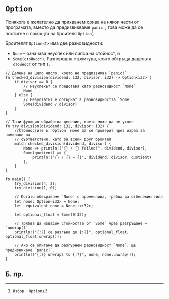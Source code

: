 # `Option`

Понякога е желателно да прихванем срива на някои части от програмата, вместо да
предизвикваме `panic!`; това може да се постигне с помощта на броителя
`Option`[^Option].

Броителят `Option<T>` има две разновидности:

* `None` – означава неуспех или липса на стойност, и
* `Some(стойност)`, Разнородна структура, която обгръща дадената `стойност` от тип `T`.

```rust,editable,ignore,mdbook-runnable
// Делене на цяло число, което не предизвиква `panic!`
fn checked_division(dividend: i32, divisor: i32) -> Option<i32> {
    if divisor == 0 {
        // Неуспехът се представя като разновидност `None`
        None
    } else {
        // Резултатът е обгърнат в разновидността `Some`
        Some(dividend / divisor)
    }
}

// Тази функция обработва деление, което може да не успее
fn try_division(dividend: i32, divisor: i32) {
    //Стойностите в `Option` може да се проверят чрез израз за намиране на
    // съответствия, като за всеки друг броител
    match checked_division(dividend, divisor) {
        None => println!("{} / {} failed!", dividend, divisor),
        Some(quotient) => {
            println!("{} / {} = {}", dividend, divisor, quotient)
        },
    }
}

fn main() {
    try_division(4, 2);
    try_division(1, 0);

    // Когато обвързваме `None` с променлива, трябва да отбележим типа
    let none: Option<i32> = None;
    let _equivalent_none = None::<i32>;

    let optional_float = Some(0f32);

    // Трябва да извадим стойността от `Some` чрез разгръщане – `unwrap()`.
    println!("{:?} се разгъва до {:?}", optional_float, optional_float.unwrap());

    // Ако се опитаме да разгърнем разновидност `None`, ще предизвикаме `panic!`.
    println!("{:?} unwraps to {:?}", none, none.unwrap());
}
```

## Б. пр.

[^Option]: `Избор` – `Option`
